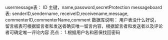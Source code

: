 usermessage表：
ID 主键，name,password,secretProtection
messageboard表:
senderID,sendername,
receiveID,receivename,message,
commenterID,commenterName,comment
数据库说明：
用户表没什么好说，留言板表可根据留言者和发送者确实唯一留言内容，根据留言者和发送者以及评论者可确定唯一评论内容
亮点：
1.根据用户名和密保找回密码
